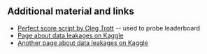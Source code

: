 ## Additional material and links
- [Perfect score script by Oleg Trott](https://www.kaggle.com/olegtrott/the-perfect-score-script) -- used to probe leaderboard
- [Page about data leakages on Kaggle](https://www.kaggle.com/docs/competitions#leakage)
- [Another page about data leakages on Kaggle](https://www.kaggle.com/dansbecker/data-leakage)
